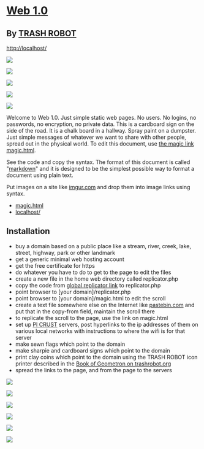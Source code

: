 # [Web 1.0](https://github.com/LafeLabs/web/blob/main/README.md)

## By [TRASH ROBOT](https://www.trashrobot.org)

[http://localhost/](http://localhost/)

![](https://i.imgur.com/Vm08kY6.png)

![](https://i.imgur.com/eoYFsqE.png)

![](https://i.imgur.com/qt4CKOs.png)

![](https://i.imgur.com/No1wukK.png)

![](https://i.imgur.com/K0wc7jb.png)


Welcome to Web 1.0. Just simple static web pages.  No users. No logins, no passwords, no encryption, no private data. This is a cardboard sign on the side of the road.  It is a chalk board in a hallway.  Spray paint on a dumpster.  Just simple messages of whatever we want to share with other people, spread out in the physical world.  To edit this document, use [the magic link magic.html](magic.html).

See the code and copy the syntax.  The format of this document is called "[markdown](https://www.markdownguide.org/basic-syntax/)" and it is designed to be the simplest possible way to format a document using plain text.   

Put images on a site like [imgur.com](https://imgur.com/) and drop them into image links using ![]() syntax.

 - [magic.html](magic.html)
 - [localhost/](http://localhost/)

## Installation

 - buy a domain based on a public place like a stream, river, creek, lake, street, highway, park or other landmark
 - get a generic minimal web hosting account
 - get the free certificate for https
 - do whatever you have to do to get to the page to edit the files
 - create a new file in the home web directory called replicator.php
 - copy the code from [global replicator link](https://raw.githubusercontent.com/LafeLabs/web/main/php/replicator.txt) to replicator.php
 - point browser to [your domain]/replicator.php
 - point browser to [your domain]/magic.html to edit the scroll
 - create a text file somewhere else on the Internet like [pastebin.com](https://pastebin.com/) and put that in the copy-from field, maintain the scroll there
 - to replicate the scroll to the page, use the link on magic.html
 - set up [PI CRUST](https://github.com/LafeLabs/picrust) servers, post hyperlinks to the ip addresses of them on various local networks with instructions to where the wifi is for that server
 - make sewn flags which point to the domain 
 - make sharpie and cardboard signs which point to the domain
 - print clay coins which point to the domain using the TRASH ROBOT icon printer described in the [Book of Geometron on trashrobot.org](http://trashrobot.org/bookofgeometronfirst/)
 - spread the links to the page, and from the page to the servers
 

![](https://i.imgur.com/b40uk3e.jpg)

![](https://i.imgur.com/4GDKZtJ.jpg)

![](https://i.imgur.com/kscBOoc.jpg)

![](https://i.imgur.com/0HxorBX.jpg)

![](https://i.imgur.com/vv6AYSw.png)

![](https://i.imgur.com/ZPcUht4.jpg)